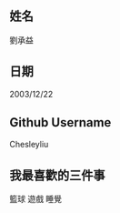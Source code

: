 姓名
----
劉承益

日期
----
2003/12/22

Github Username
---------------
Chesleyliu

我最喜歡的三件事
---------------
籃球 遊戲 睡覺
